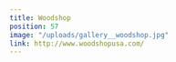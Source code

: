 ```yaml
---
title: Woodshop
position: 57
image: "/uploads/gallery__woodshop.jpg"
link: http://www.woodshopusa.com/
---
```


